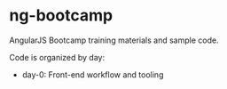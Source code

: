 # ng-bootcamp

AngularJS Bootcamp training materials and sample code.

Code is organized by day:
- day-0: Front-end workflow and tooling
